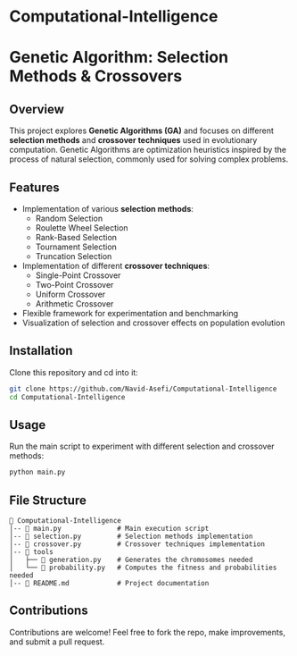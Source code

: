 # Computational-Intelligence

# Genetic Algorithm: Selection Methods & Crossovers

## Overview
This project explores **Genetic Algorithms (GA)** and focuses on different **selection methods** and **crossover techniques** used in evolutionary computation. Genetic Algorithms are optimization heuristics inspired by the process of natural selection, commonly used for solving complex problems.

## Features
- Implementation of various **selection methods**:
  - Random Selection 
  - Roulette Wheel Selection
  - Rank-Based Selection
  - Tournament Selection
  - Truncation Selection
- Implementation of different **crossover techniques**:
  - Single-Point Crossover
  - Two-Point Crossover
  - Uniform Crossover
  - Arithmetic Crossover
- Flexible framework for experimentation and benchmarking
- Visualization of selection and crossover effects on population evolution

## Installation
Clone this repository and cd into it:
```sh
git clone https://github.com/Navid-Asefi/Computational-Intelligence
cd Computational-Intelligence
```

## Usage
Run the main script to experiment with different selection and crossover methods:
```sh
python main.py
```

## File Structure
```
📂 Computational-Intelligence
│-- 📜 main.py              # Main execution script
│-- 📜 selection.py         # Selection methods implementation
│-- 📜 crossover.py         # Crossover techniques implementation
│-- 📂 tools
│   ├── 📜 generation.py    # Generates the chromosomes needed
│   └── 📜 probability.py   # Computes the fitness and probabilities needed
│-- 📜 README.md            # Project documentation
```

## Contributions
Contributions are welcome! Feel free to fork the repo, make improvements, and submit a pull request.
